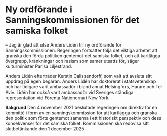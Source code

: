 # Ny ordförande i Sanningskommissionen för det samiska folket

– Jag är glad att utse Anders Lidén till ny ordförande för Sanningskommissionen. Regeringen fortsätter följa det viktiga arbetet att granska den förda politiken gentemot det samiska folket, och att kartlägga övergrepp, kränkningar och rasism som samer utsatts för, säger kulturminister Parisa Liljestrand.

Anders Lidén efterträder Kerstin Calissendorff, som valt att avsluta sitt uppdrag på egen begäran. Anders Lidén har doktorerat i statsvetenskap och har tidigare varit ambassadör i bland annat Helsingfors, Harare och Tel Aviv. Lidén har också varit ambassadör vid Sveriges ständiga representation vid Förenta Nationerna i New York.

**Bakgrund**
Den 4 november 2021 beslutade regeringen om direktiv för en kommitté i form av en sanningskommission för att kartlägga och granska den politik som förts gentemot samerna i ett historiskt perspektiv och dess konsekvenser för det samiska folket. Kommissionen ska redovisa sitt slutbetänkande den 1 december 2025\.
